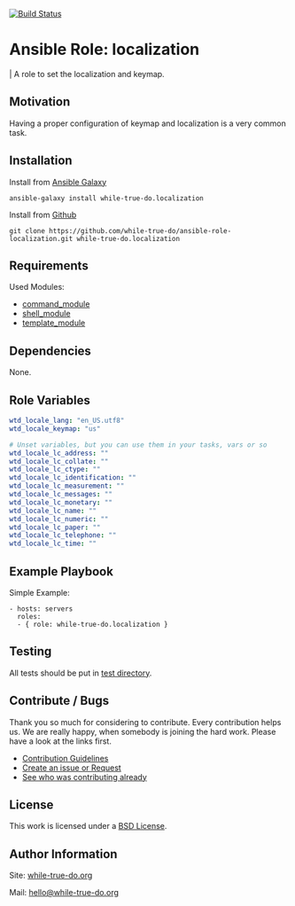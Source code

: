 [![Build Status](https://travis-ci.org/while-true-do/ansible-role-localization.svg?branch=master)](https://travis-ci.org/while-true-do/ansible-role-localization)

# Ansible Role: localization
| A role to set the localization and keymap.

## Motivation

Having a proper configuration of keymap and localization is a very common task.

## Installation

Install from [Ansible Galaxy](https://galaxy.ansible.com/while-true-do/localization)

```
ansible-galaxy install while-true-do.localization
```

Install from [Github](https://github.com/while-true-do/ansible-role-localization)

```
git clone https://github.com/while-true-do/ansible-role-localization.git while-true-do.localization
```

## Requirements

Used Modules:

-  [command_module](http://docs.ansible.com/ansible/latest/command_module.html)
-  [shell_module](http://docs.ansible.com/ansible/latest/shell_module.html)
-  [template_module](http://docs.ansible.com/ansible/latest/template_module.html)

## Dependencies

None.

## Role Variables

```yaml
wtd_locale_lang: "en_US.utf8"
wtd_locale_keymap: "us"

# Unset variables, but you can use them in your tasks, vars or so
wtd_locale_lc_address: ""
wtd_locale_lc_collate: ""
wtd_locale_lc_ctype: ""
wtd_locale_lc_identification: ""
wtd_locale_lc_measurement: ""
wtd_locale_lc_messages: ""
wtd_locale_lc_monetary: ""
wtd_locale_lc_name: ""
wtd_locale_lc_numeric: ""
wtd_locale_lc_paper: ""
wtd_locale_lc_telephone: ""
wtd_locale_lc_time: ""
```

## Example Playbook

Simple Example:

```
- hosts: servers
  roles:
  - { role: while-true-do.localization }
```

## Testing

All tests should be put in [test directory](./tests/).

## Contribute / Bugs

Thank you so much for considering to contribute. Every contribution helps us.
We are really happy, when somebody is joining the hard work. Please have a look
at the links first.

-   [Contribution Guidelines](./docs/CONTRIBUTING.md)
-   [Create an issue or Request](https://github.com/while-true-do/ansible-role-localization/issues)
-   [See who was contributing already](https://github.com/while-true-do/ansible-role-localization/graphs/contributors)

## License

This work is licensed under a [BSD License](https://opensource.org/licenses/BSD-3-Clause).

## Author Information

Site: [while-true-do.org](https://while-true-do.org)

Mail: [hello@while-true-do.org](mailto:hello@while-true-do.org)

